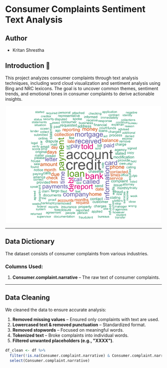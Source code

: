 # Consumer Complaints Sentiment Text Analysis

## Author
- Kritan Shrestha

## Introduction 📌
This project analyzes consumer complaints through text analysis techniques, including word cloud visualization and sentiment analysis using Bing and NRC lexicons. The goal is to uncover common themes, sentiment trends, and emotional tones in consumer complaints to derive actionable insights.

<div align="center">
<img src="images/wordcloud.png" width="500">
</div>

---

## Data Dictionary
The dataset consists of consumer complaints from various industries.  
### Columns Used:
1. **Consumer.complaint.narrative** – The raw text of consumer complaints.

---

## Data Cleaning
We cleaned the data to ensure accurate analysis:
1. **Removed missing values** – Ensured only complaints with text are used.
2. **Lowercased text & removed punctuation** – Standardized format.
3. **Removed stopwords** – Focused on meaningful words.
4. **Tokenized text** – Broke complaints into individual words.
5. **Filtered unwanted placeholders (e.g., "XXXX")**.

```r
df_clean <- df %>% 
  filter(!is.na(Consumer.complaint.narrative) & Consumer.complaint.narrative != "") %>% 
  select(Consumer.complaint.narrative)


